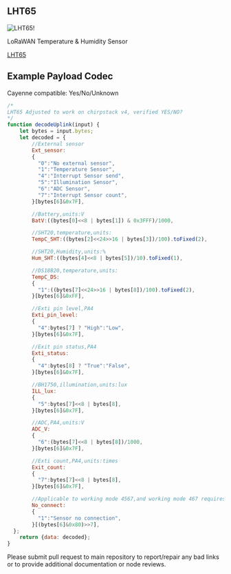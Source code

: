 ## LHT65

![LHT65!](https://www.dragino.com/media/k2/items/cache/7293a47c0f4cdddd46ff10bcf3d23287_L.jpg)

LoRaWAN Temperature & Humidity Sensor

[LHT65](https://www.dragino.com/products/temperature-humidity-sensor/item/151-lht65.html)

## Example Payload Codec
Cayenne compatible: Yes/No/Unknown

```js
/*
LHT65 Adjusted to work on chirpstack v4, verified YES/NO?
*/
function decodeUplink(input) {
    let bytes = input.bytes;
    let decoded = {
        //External sensor
        Ext_sensor:
        {
          "0":"No external sensor",
          "1":"Temperature Sensor",
          "4":"Interrupt Sensor send",
          "5":"Illumination Sensor",
          "6":"ADC Sensor",
          "7":"Interrupt Sensor count",
        }[bytes[6]&0x7F],

        //Battery,units:V
        BatV:((bytes[0]<<8 | bytes[1]) & 0x3FFF)/1000,

        //SHT20,temperature,units:
        TempC_SHT:((bytes[2]<<24>>16 | bytes[3])/100).toFixed(2),

        //SHT20,Humidity,units:%
        Hum_SHT:((bytes[4]<<8 | bytes[5])/10).toFixed(1),

        //DS18B20,temperature,units:
        TempC_DS:
        {
          "1":((bytes[7]<<24>>16 | bytes[8])/100).toFixed(2),
        }[bytes[6]&0xFF],

        //Exti pin level,PA4
        Exti_pin_level:
        {
          "4":bytes[7] ? "High":"Low",
        }[bytes[6]&0x7F],

        //Exit pin status,PA4
        Exti_status:
        {
          "4":bytes[8] ? "True":"False",
        }[bytes[6]&0x7F],

        //BH1750,illumination,units:lux
        ILL_lux:
        {
          "5":bytes[7]<<8 | bytes[8],
        }[bytes[6]&0x7F],

        //ADC,PA4,units:V
        ADC_V:
        {
          "6":(bytes[7]<<8 | bytes[8])/1000,
        }[bytes[6]&0x7F],

        //Exti count,PA4,units:times
        Exit_count:
        {
          "7":bytes[7]<<8 | bytes[8],
        }[bytes[6]&0x7F],

        //Applicable to working mode 4567,and working mode 467 requires short circuit PA9 and PA10
        No_connect:
        {
          "1":"Sensor no connection",
        }[(bytes[6]&0x80)>>7],
  };
    return {data: decoded};
}
```

Please submit pull request to main repository to report/repair any bad links or to provide additional documentation or node reviews.